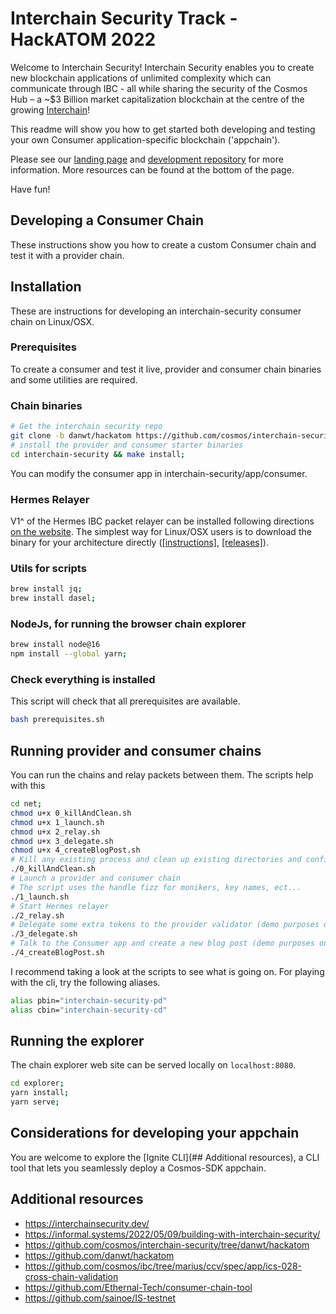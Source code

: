 # Interchain Security Track - HackATOM 2022

Welcome to Interchain Security! Interchain Security enables you to create new blockchain applications of unlimited complexity which can communicate through IBC - all while sharing the security of the Cosmos Hub – a ~$3 Billion market capitalization blockchain at the centre of the growing [Interchain](https://mapofzones.com/?testnet=false&period=24&tableOrderBy=ibcVolume&tableOrderSort=desc&zone=cosmoshub-4)!

This readme will show you how to get started both developing and testing your own Consumer application-specific blockchain ('appchain').

Please see our [landing page](https://interchainsecurity.dev/) and [development repository](https://github.com/cosmos/interchain-security/tree/danwt/hackatom) for more information. More resources can be found at the bottom of the page.

Have fun!

## Developing a Consumer Chain

These instructions show you how to create a custom Consumer chain and test it with a provider chain.

## Installation

These are instructions for developing an interchain-security consumer chain on Linux/OSX.

### Prerequisites

To create a consumer and test it live, provider and consumer chain binaries and some utilities are required.

### Chain binaries

```bash
# Get the interchain security repo
git clone -b danwt/hackatom https://github.com/cosmos/interchain-security.git;
# install the provider and consumer starter binaries
cd interchain-security && make install;
```

You can modify the consumer app in interchain-security/app/consumer.

### Hermes Relayer

V1^ of the Hermes IBC packet relayer can be installed following directions [on the website](https://hermes.informal.systems/installation.html). The simplest way for Linux/OSX users is to download the binary for your architecture directly ([[instructions]](https://hermes.informal.systems/installation.html#install-by-downloading), [[releases]](https://github.com/informalsystems/ibc-rs/releases)).

### Utils for scripts

```bash
brew install jq;
brew install dasel;
```

### NodeJs, for running the browser chain explorer

```bash
brew install node@16
npm install --global yarn;
```

### Check everything is installed

This script will check that all prerequisites are available.

```bash
bash prerequisites.sh
```

## Running provider and consumer chains

You can run the chains and relay packets between them. The scripts help with this

```bash
cd net;
chmod u+x 0_killAndClean.sh
chmod u+x 1_launch.sh
chmod u+x 2_relay.sh
chmod u+x 3_delegate.sh
chmod u+x 4_createBlogPost.sh
# Kill any existing process and clean up existing directories and configurations
./0_killAndClean.sh
# Launch a provider and consumer chain
# The script uses the handle fizz for monikers, key names, ect...
./1_launch.sh
# Start Hermes relayer
./2_relay.sh
# Delegate some extra tokens to the provider validator (demo purposes only, optional)
./3_delegate.sh
# Talk to the Consumer app and create a new blog post (demo purposes only, optional)
./4_createBlogPost.sh
```

I recommend taking a look at the scripts to see what is going on. For playing with the cli, try the following aliases.

```bash
alias pbin="interchain-security-pd"
alias cbin="interchain-security-cd"
```

## Running the explorer

The chain explorer web site can be served locally on `localhost:8080`.

```bash
cd explorer;
yarn install;
yarn serve;
```
## Considerations for developing your appchain

You are welcome to explore the [Ignite CLI](## Additional resources), a CLI tool that lets you seamlessly deploy a Cosmos-SDK appchain. 

## Additional resources

- <https://interchainsecurity.dev/>
- <https://informal.systems/2022/05/09/building-with-interchain-security/>
- <https://github.com/cosmos/interchain-security/tree/danwt/hackatom>
- <https://github.com/danwt/hackatom>
- <https://github.com/cosmos/ibc/tree/marius/ccv/spec/app/ics-028-cross-chain-validation>
- <https://github.com/Ethernal-Tech/consumer-chain-tool>
- <https://github.com/sainoe/IS-testnet>
